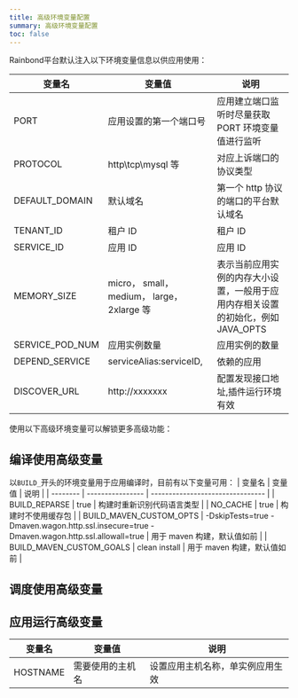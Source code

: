 ```yaml
---
title: 高级环境变量配置
summary: 高级环境变量配置
toc: false
---
```


<div id="toc"></div>
Rainbond平台默认注入以下环境变量信息以供应用使用：

| 变量名          | 变量值                                      | 说明                                                                             |
| --------------- | ------------------------------------------- | -------------------------------------------------------------------------------- |
| PORT            | 应用设置的第一个端口号                     | 应用建立端口监听时尽量获取 PORT 环境变量值进行监听                               |
| PROTOCOL        | http\tcp\mysql 等                           | 对应上诉端口的协议类型                                                           |
| DEFAULT_DOMAIN  | 默认域名                                    | 第一个 http 协议的端口的平台默认域名                                             |
| TENANT_ID       | 租户 ID                                     | 租户 ID                                                                          |
| SERVICE_ID      | 应用 ID                                     | 应用 ID                                                                          |
| MEMORY_SIZE     | micro， small， medium， large， 2xlarge 等 | 表示当前应用实例的内存大小设置，一般用于应用内存相关设置的初始化，例如 JAVA_OPTS |
| SERVICE_POD_NUM | 应用实例数量                                | 应用实例的数量                                                                   |
| DEPEND_SERVICE  | serviceAlias:serviceID,                     | 依赖的应用                                                                       |
| DISCOVER_URL    | http://xxxxxxx                              | 配置发现接口地址,插件运行环境有效                                                |

使用以下高级环境变量可以解锁更多高级功能：

## 编译使用高级变量

以`BUILD_`开头的环境变量用于应用编译时，目前有以下变量可用：
| 变量名   | 变量值           | 说明                             |
| -------- | ---------------- | -------------------------------- |
| BUILD_REPARSE | true | 构建时重新识别代码语言类型 |
| NO_CACHE | true | 构建时不使用缓存包 |
| BUILD_MAVEN_CUSTOM_OPTS | -DskipTests=true -Dmaven.wagon.http.ssl.insecure=true -Dmaven.wagon.http.ssl.allowall=true | 用于 maven 构建，默认值如前 |
| BUILD_MAVEN_CUSTOM_GOALS | clean install | 用于 maven 构建，默认值如前 |

## 调度使用高级变量

## 应用运行高级变量

| 变量名   | 变量值           | 说明                             |
| -------- | ---------------- | -------------------------------- |
| HOSTNAME | 需要使用的主机名 | 设置应用主机名称，单实例应用生效 |
